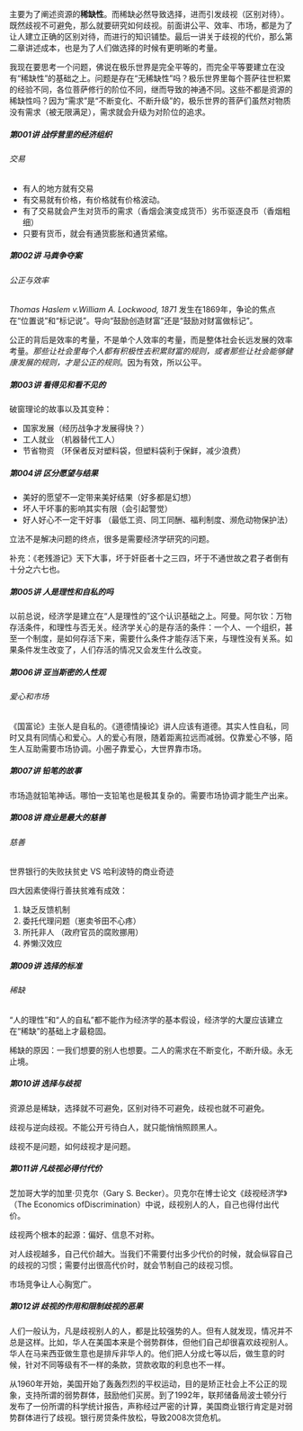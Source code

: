 主要为了阐述资源的**稀缺性**。而稀缺必然导致选择，进而引发歧视（区别对待）。既然歧视不可避免，那么就要研究如何歧视。前面讲公平、效率、市场，都是为了让人建立正确的区别对待，而进行的知识铺垫。最后一讲关于歧视的代价，那么第二章讲述成本，也是为了人们做选择的时候有更明晰的考量。

我现在要思考一个问题，佛说在极乐世界是完全平等的，而完全平等要建立在没有“稀缺性”的基础之上。问题是存在“无稀缺性”吗？极乐世界里每个菩萨往世积累的经验不同，各位菩萨修行的阶位不同，继而导致的神通不同。这些不都是资源的稀缺性吗？因为“需求”是“不断变化、不断升级”的，极乐世界的菩萨们虽然对物质没有需求（被无限满足），需求就会升级为对阶位的追求。  

##### 第001讲 战俘营里的经济组织

###### 交易

- 有人的地方就有交易
- 有交易就有价格，有价格就有价格波动。
- 有了交易就会产生对货币的需求（香烟会演变成货币）劣币驱逐良币（香烟粗细）
- 只要有货币，就会有通货膨胀和通货紧缩。

##### 第002讲 马粪争夺案

###### 公正与效率

*Thomas Haslem v.William A. Lockwood, 1871* 发生在1869年，争论的焦点在“位置说”和“标记说”。导向“鼓励创造财富”还是“鼓励对财富做标记”。

公正的背后是效率的考量，不是单个人效率的考量，而是整体社会长远发展的效率考量。*那些让社会里每个人都有积极性去积累财富的规则，或者那些让社会能够健康发展的规则，才是公正的规则*。因为有效，所以公平。



##### 第003讲 看得见和看不见的

破窗理论的故事以及其变种：

- 国家发展（经历战争才发展得快？）
- 工人就业 （机器替代工人）
- 节省物资 （环保者反对塑料袋，但塑料袋利于保鲜，减少浪费）

##### 第004讲 区分愿望与结果

- 美好的愿望不一定带来美好结果（好多都是幻想）
- 坏人干坏事的影响其实有限（会引起警觉）
- 好人好心不一定干好事 （最低工资、同工同酬、福利制度、濒危动物保护法）

立法不是解决问题的终点，很多是需要经济学研究的问题。

补充：《老残游记》天下大事，坏于奸臣者十之三四，坏于不通世故之君子者倒有十分之六七也。



##### 第005讲 人是理性和自私的吗

以前总说，经济学是建立在“人是理性的”这个认识基础之上。阿曼。阿尔钦：万物存活条件，和理性与否无关。经济学关心的是存活的条件：一个人、一个组织，甚至一个制度，是如何存活下来，需要什么条件才能存活下来，与理性没有关系。如果条件发生改变了，人们存活的情况又会发生什么改变。



##### 第006讲 亚当斯密的人性观

###### 爱心和市场

《国富论》主张人是自私的。《道德情操论》讲人应该有道德。其实人性自私，同时又具有同情心和爱心。人的爱心有限，随着距离拉远而减弱。仅靠爱心不够，陌生人互助需要市场协调。小圈子靠爱心，大世界靠市场。



##### 第007讲 铅笔的故事

市场造就铅笔神话。哪怕一支铅笔也是极其复杂的。需要市场协调才能生产出来。



##### 第008讲 商业是最大的慈善

###### 慈善

世界银行的失败扶贫史 VS 哈利波特的商业奇迹

四大因素使得行善扶贫难有成效：

1. 缺乏反馈机制
2. 委托代理问题（崽卖爷田不心疼）
3. 所托非人 （政府官员的腐败挪用）
4. 养懒汉效应

##### 第009讲 选择的标准

###### 稀缺

“人的理性”和“人的自私”都不能作为经济学的基本假设，经济学的大厦应该建立在“稀缺”的基础上才最稳固。

稀缺的原因：一我们想要的别人也想要。二人的需求在不断变化，不断升级。永无止境。



##### 第010讲 选择与歧视

资源总是稀缺，选择就不可避免，区别对待不可避免，歧视也就不可避免。

歧视与逆向歧视。不能公开亏待白人，就只能悄悄照顾黑人。

歧视不是问题，如何歧视才是问题。



##### 第011讲 凡歧视必得付代价

芝加哥大学的加里·贝克尔（Gary S. Becker）。贝克尔在博士论文《歧视经济学》（The Economics ofDiscrimination）中说，歧视别人的人，自己也得付出代价。

歧视两个根本的起源：偏好、信息不对称。

对人歧视越多，自己代价越大。当我们不需要付出多少代价的时候，就会纵容自己的歧视的习惯；需要付出很高代价时，就会节制自己的歧视习惯。

市场竞争让人心胸宽广。



##### 第012讲 歧视的作用和限制歧视的恶果

人们一般认为，凡是歧视别人的人，都是比较强势的人。但有人就发现，情况并不总是这样。比如，华人在美国本来是个弱势群体，但他们自己却很喜欢歧视别人。华人在马来西亚做生意也是排斥非华人的。他们把人分成七等以后，做生意的时候，针对不同等级有不一样的条款，贷款收取的利息也不一样。

从1960年开始，美国开始了轰轰烈烈的平权运动，目的是矫正社会上不公正的现象，支持所谓的弱势群体，鼓励他们买房。到了1992年，联邦储备局波士顿分行发布了一份所谓的科学统计报告，声称经过严密的计算，美国商业银行肯定是对弱势群体进行了歧视。银行房贷条件放松，导致2008次贷危机。